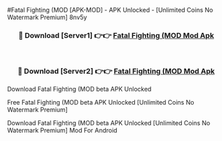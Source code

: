#Fatal Fighting (MOD [APK-MOD] - APK Unlocked - [Unlimited Coins No Watermark Premium] 8nv5y



<div align="center">

<h3>🔴 Download [Server1] 👉👉 <a href="https://momento.my/?title=Fatal_Fighting_(MOD">Fatal Fighting (MOD Mod Apk</a></h3><br>

<h3>🔴 Download [Server2] 👉👉 <a href="https://momento.my/?title=Fatal_Fighting_(MOD">Fatal Fighting (MOD Mod Apk</a></h3>
</div>



Download Fatal Fighting (MOD beta APK Unlocked

Free Fatal Fighting (MOD beta APK Unlocked [Unlimited Coins No Watermark Premium]

Download Fatal Fighting (MOD beta APK Unlocked [Unlimited Coins No Watermark Premium] Mod For Android
